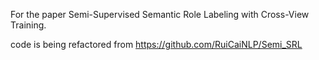 For the paper Semi-Supervised Semantic Role Labeling  with Cross-View Training.

code is being refactored from https://github.com/RuiCaiNLP/Semi_SRL
